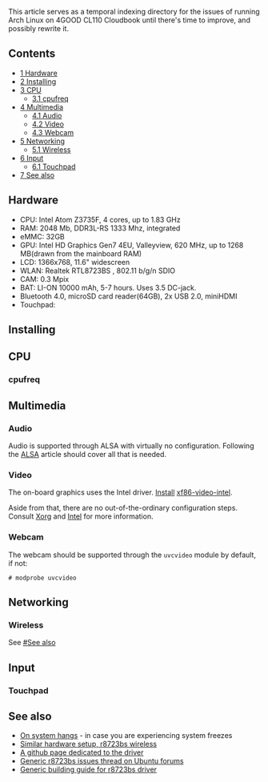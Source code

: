 This article serves as a temporal indexing directory for the issues of running Arch Linux on 4GOOD CL110 Cloudbook until there's time to improve, and possibly rewrite it.

## Contents

*   [1 Hardware](#Hardware)
*   [2 Installing](#Installing)
*   [3 CPU](#CPU)
    *   [3.1 cpufreq](#cpufreq)
*   [4 Multimedia](#Multimedia)
    *   [4.1 Audio](#Audio)
    *   [4.2 Video](#Video)
    *   [4.3 Webcam](#Webcam)
*   [5 Networking](#Networking)
    *   [5.1 Wireless](#Wireless)
*   [6 Input](#Input)
    *   [6.1 Touchpad](#Touchpad)
*   [7 See also](#See_also)

## Hardware

*   CPU: Intel Atom Z3735F, 4 cores, up to 1.83 GHz
*   RAM: 2048 Mb, DDR3L-RS 1333 Mhz, integrated
*   eMMC: 32GB
*   GPU: Intel HD Graphics Gen7 4EU, Valleyview, 620 MHz, up to 1268 MB(drawn from the mainboard RAM)
*   LCD: 1366x768, 11.6" widescreen
*   WLAN: Realtek RTL8723BS , 802.11 b/g/n SDIO
*   CAM: 0.3 Mpix
*   BAT: LI-ON 10000 mAh, 5-7 hours. Uses 3.5 DC-jack.
*   Bluetooth 4.0, microSD card reader(64GB), 2x USB 2.0, miniHDMI
*   Touchpad:

## Installing

## CPU

### cpufreq

## Multimedia

### Audio

Audio is supported through ALSA with virtually no configuration. Following the [ALSA](/index.php/ALSA "ALSA") article should cover all that is needed.

### Video

The on-board graphics uses the Intel driver. [Install](/index.php/Install "Install") [xf86-video-intel](https://www.archlinux.org/packages/?name=xf86-video-intel).

Aside from that, there are no out-of-the-ordinary configuration steps. Consult [Xorg](/index.php/Xorg "Xorg") and [Intel](/index.php/Intel "Intel") for more information.

### Webcam

The webcam should be supported through the `uvcvideo` module by default, if not:

```
# modprobe uvcvideo

```

## Networking

### Wireless

See [#See also](#See_also)

## Input

### Touchpad

## See also

*   [On system hangs](https://bbs.archlinux.org/viewtopic.php?pid=1681385) - in case you are experiencing system freezes
*   [Similar hardware setup, r8723bs wireless](https://bbs.archlinux.org/viewtopic.php?id=203180)
*   [A github page dedicated to the driver](https://github.com/hadess/rtl8723bs)
*   [Generic r8723bs issues thread on Ubuntu forums](https://ubuntuforums.org/archive/index.php/t-2249936.html)
*   [Generic building guide for r8723bs driver](https://github.com/hadess/rtl8723bs/wiki/RTL8723BS-module-building-instruction-for-Debian-GNU-Linux)